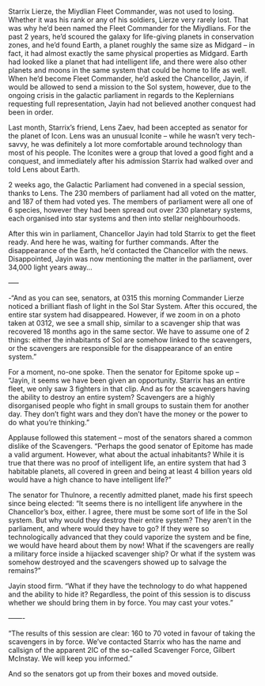 Starrix Lierze, the Miydlian Fleet Commander, was not used  to losing. Whether it was his rank or any of his soldiers, Lierze very rarely lost. That was why he’d been named the Fleet Commander for the Miydlians. For the past 2 years, he’d scoured the galaxy for life-giving planets in conservation zones, and he’d found Earth, a planet roughly the same size as Midgard – in fact, it had almost exactly the same physical properties as Midgard. Earth had looked like a planet that had intelligent life, and there were also other planets and moons in the same system that could be home to life as well. When he’d become Fleet Commander, he’d asked the Chancellor, Jayin, if would be allowed to send a mission to the Sol system, however, due to the ongoing crisis in the galactic parliament in regards to the Keplernians requesting full representation, Jayin had not believed another conquest had been in order.

Last month, Starrix’s friend, Lens Zaev, had been accepted as senator for the planet of Icon. Lens was an unusual Iconite – while he wasn’t very tech-savvy, he was definitely a lot more comfortable around technology than most of his people. The Iconites were a group that loved a good fight and a conquest, and immediately after his admission Starrix had walked over and told Lens about Earth.

2 weeks ago, the Galactic Parliament had convened in a special session, thanks to Lens. The 230 members of parliament had all voted on the matter, and 187 of them had voted yes. The members of parliament were all one of 6 species, however they had been spread out over 230 planetary systems, each organised into star systems and then into stellar neighbourhoods.

After this win in parliament, Chancellor Jayin had told Starrix to get the fleet ready. And here he was, waiting for further commands. After the disappearance of the Earth, he’d contacted the Chancellor with the news. Disappointed, Jayin was now mentioning the matter in the parliament, over 34,000 light years away…

—–

-“And as you can see, senators, at 0315 this morning Commander Lierze noticed a brilliant flash of light in the Sol Star System. After this occured, the entire star system had disappeared. However, if we zoom in on a photo taken at 0312, we see a small ship, similar to a scavenger ship that was recovered 18 months ago in the same sector. We have to assume one of 2 things: either the inhabitants of Sol are somehow linked to the scavengers, or the scavengers are responsible for the disappearance of an entire system.”

For a moment, no-one spoke. Then the senator for Epitome spoke up – “Jayin, it seems we have been given an opportunity. Starrix has an entire fleet, we only saw 3 fighters in that clip. And as for the scavengers having the ability to destroy an entire system? Scavengers are a highly disorganised people who fight in small groups to sustain them for another day. They don’t fight wars and they don’t have the money or the power to do what you’re thinking.”

Applause followed this statement – most of the senators shared a common dislike of the Scavengers. “Perhaps the good senator of Epitome has made a valid argument. However, what about the actual inhabitants? While it is true that there was no proof of intelligent life, an entire system that had 3 habitable planets, all covered in green and being at least 4 billion years old would have a high chance to have intelligent life?”

The senator for Thulnore, a recently admitted planet, made his first speech since being elected: “It seems there is no intelligent life anywhere in the Chancellor’s box, either. I agree, there must be some sort of life in the Sol system. But why would they destroy their entire system? They aren’t in the parliament, and where would they have to go? If they were so technologically advanced that they could vaporize the system and be fine, we would have heard about them by now! What if the scavengers are really a military force inside a hijacked scavenger ship? Or what if the system was somehow destroyed and the scavengers showed up to salvage the remains?”

Jayin stood firm. “What if they have the technology to do what happened and the ability to hide it? Regardless, the point of this session is to discuss whether we should bring them in by force. You may cast your votes.”

——-

“The results of this session are clear: 160 to 70 voted in favour of taking the scavengers in by force. We’ve contacted Starrix who has the name and callsign of the apparent 2IC of the so-called Scavenger Force, Gilbert McInstay. We will keep you informed.”

And so the senators got up from their boxes and moved outside.